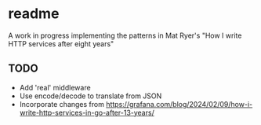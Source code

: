 # readme

A work in progress implementing the patterns in Mat Ryer's "How I write HTTP services after eight years"

## TODO

* Add 'real' middleware
* Use encode/decode to translate from JSON
* Incorporate changes from <https://grafana.com/blog/2024/02/09/how-i-write-http-services-in-go-after-13-years/>
